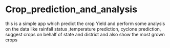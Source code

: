 # Crop_prediction_and_analysis
this is a simple app which predict the crop Yield and perform some analysis on the data like rainfall status ,temperature prediction, cyclone prediction, suggest crops on behalf of state and district and also show the most grown crops 
